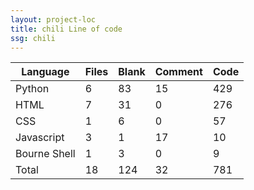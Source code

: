 ```yaml
---
layout: project-loc
title: chili Line of code
ssg: chili
---
```

<div class="table-responsive">
<table class="table">
<thead><tr>
<th>Language</th>
<th>Files</th>
<th>Blank</th>
<th>Comment</th>
<th>Code</th>
</tr></thead><tbody>
<tr><td>Python</td><td> 6</td><td> 83</td><td> 15</td><td> 429</td></tr>
<tr><td>HTML</td><td> 7</td><td> 31</td><td> 0</td><td> 276</td></tr>
<tr><td>CSS</td><td> 1</td><td> 6</td><td> 0</td><td> 57</td></tr>
<tr><td>Javascript</td><td> 3</td><td> 1</td><td> 17</td><td> 10</td></tr>
<tr><td>Bourne Shell</td><td> 1</td><td> 3</td><td> 0</td><td> 9</td></tr>
<tr><td>Total</td><td>18</td><td>124</td><td>32</td><td>781</td></tr>
</tbody></table></div>

